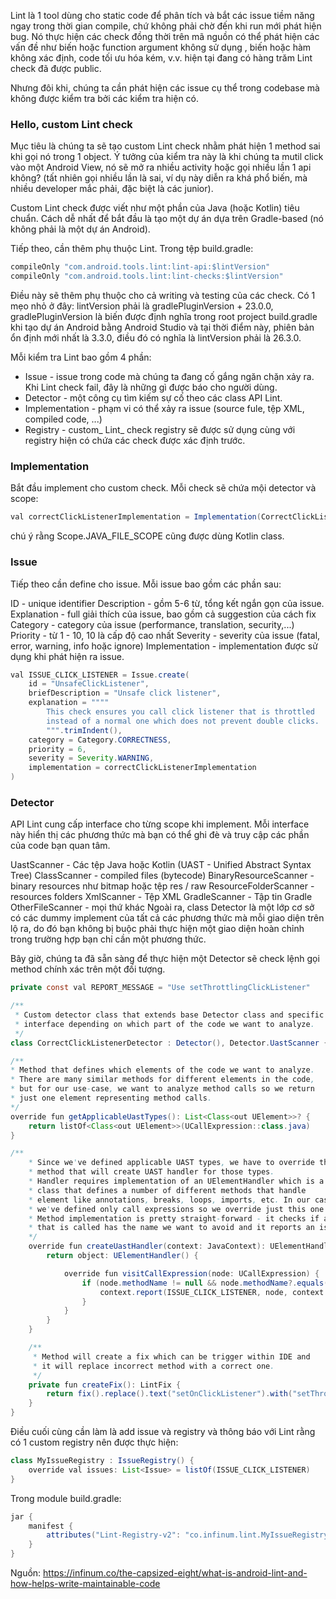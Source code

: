 Lint là 1 tool dùng cho static code để phân tích và bắt các issue tiềm năng ngay trong thời gian compile, chứ không phải chờ đến khi run mới phát hiện bug. Nó thực hiện các check đồng thời trên mã nguồn có thể phát hiện các vấn đề như biến hoặc function argument không sử dụng , biến hoặc hàm không xác định, code tối ưu hóa kém, v.v. hiện tại đang có hàng trăm Lint check đã được public.

Nhưng đôi khi, chúng ta cần phát hiện các issue cụ thể trong codebase mà không được kiểm tra bởi các kiểm tra hiện có.

### **Hello, custom Lint check**

Mục tiêu là chúng ta sẽ tạo custom Lint check nhằm phát hiện 1 method sai khi gọi nó trong 1 object. Ý tưởng của kiểm tra này là khi chúng ta mutil click vào một Android View, nó sẽ mở ra nhiều activity hoặc gọi nhiều lần 1 api không? (tất nhiên gọi nhiều lần là sai, ví dụ này diễn ra khá phổ biến, mà nhiều developer mắc phải, đặc biệt là các junior).

Custom Lint check được viết như một phần của Java (hoặc Kotlin) tiêu chuẩn. Cách dễ nhất để bắt đầu là tạo một dự án dựa trên Gradle-based (nó không phải là một dự án Android).

Tiếp theo, cần thêm phụ thuộc Lint. Trong tệp build.gradle:

```java
compileOnly "com.android.tools.lint:lint-api:$lintVersion"
compileOnly "com.android.tools.lint:lint-checks:$lintVersion"
```

Điều này sẽ thêm phụ thuộc cho cả writing và testing của các check. Có 1 mẹo nhỏ ở đây: lintVersion phải là gradlePluginVersion + 23.0.0, gradlePluginVersion là biến được định nghĩa trong root project build.gradle khi tạo dự án Android bằng Android Studio và tại thời điểm này, phiên bản ổn định mới nhất là 3.3.0, điều đó có nghĩa là lintVersion phải là 26.3.0.

Mỗi kiểm tra Lint bao gồm 4 phần:

* Issue - issue trong code mà chúng ta đang cố gắng ngăn chặn xảy ra. Khi Lint check fail, đây là những gì được báo cho người dùng.
* Detector - một công cụ tìm kiếm sự cố theo các class API Lint.
* Implementation - phạm vi có thể xảy ra issue (source fule, tệp XML, compiled code, ...)
* Registry - custom_ Lint_ check registry sẽ được sử dụng cùng với registry hiện có chứa các check được xác định trước.

### **Implementation**

Bắt đầu implement cho custom check. Mỗi check sẽ chứa mội detector và scope:

```java
val correctClickListenerImplementation = Implementation(CorrectClickListenerDetector::class.java, Scope.JAVA_FILE_SCOPE)
```

chú ý rằng Scope.JAVA_FILE_SCOPE cũng được dùng Kotlin class.

### **Issue**

Tiếp theo cần define cho issue. Mỗi issue bao gồm các phần sau:

ID - unique identifier
Description - gồm 5-6 từ, tổng kết ngắn gọn của issue.
Explanation - full giải thích của issue, bao gồm cả suggestion của cách fix
Category - category của issue (performance, translation, security,...)
Priority - từ 1 - 10, 10 là cấp độ cao nhất
Severity - severity của issue (fatal, error, warning, info hoặc ignore)
Implementation - implementation được sử dụng khi phát hiện ra issue.

```java
val ISSUE_CLICK_LISTENER = Issue.create(
    id = "UnsafeClickListener",
    briefDescription = "Unsafe click listener", 
    explanation = """"
        This check ensures you call click listener that is throttled 
        instead of a normal one which does not prevent double clicks.
        """.trimIndent(),
    category = Category.CORRECTNESS,
    priority = 6,
    severity = Severity.WARNING,
    implementation = correctClickListenerImplementation
)
```

### **Detector**

API Lint cung cấp interface cho từng scope khi implement. Mỗi interface này hiển thị các phương thức mà bạn có thể ghi đè và truy cập các phần của code bạn quan tâm.

UastScanner - Các tệp Java hoặc Kotlin (UAST - Unified Abstract Syntax Tree)
ClassScanner - compiled files (bytecode)
BinaryResourceScanner - binary resources như bitmap hoặc tệp res / raw
ResourceFolderScanner - resources folders
XmlScanner - Tệp XML
GradleScanner - Tập tin Gradle
OtherFileScanner - mọi thứ khác
Ngoài ra, class Detector là một lớp cơ sở có các dummy implement của tất cả các phương thức mà mỗi giao diện trên lộ ra, do đó bạn không bị buộc phải thực hiện một giao diện hoàn chỉnh trong trường hợp bạn chỉ cần một phương thức.

Bây giờ, chúng ta đã sẵn sàng để thực hiện một Detector sẽ check lệnh gọi method chính xác trên một đối tượng.

```java
private const val REPORT_MESSAGE = "Use setThrottlingClickListener"

/**
 * Custom detector class that extends base Detector class and specific
 * interface depending on which part of the code we want to analyze.
 */
class CorrectClickListenerDetector : Detector(), Detector.UastScanner {

/**
* Method that defines which elements of the code we want to analyze.
* There are many similar methods for different elements in the code,
* but for our use-case, we want to analyze method calls so we return
* just one element representing method calls.
*/
override fun getApplicableUastTypes(): List<Class<out UElement>>? {
    return listOf<Class<out UElement>>(UCallExpression::class.java)
}

/**
    * Since we've defined applicable UAST types, we have to override the
    * method that will create UAST handler for those types.
    * Handler requires implementation of an UElementHandler which is a
    * class that defines a number of different methods that handle
    * element like annotations, breaks, loops, imports, etc. In our case,
    * we've defined only call expressions so we override just this one method.
    * Method implementation is pretty straight-forward - it checks if a method
    * that is called has the name we want to avoid and it reports an issue otherwise.
    */
    override fun createUastHandler(context: JavaContext): UElementHandler? {
        return object: UElementHandler() {

            override fun visitCallExpression(node: UCallExpression) {
                if (node.methodName != null && node.methodName?.equals("setOnClickListener", ignoreCase = true) == true) {
                    context.report(ISSUE_CLICK_LISTENER, node, context.getLocation(node), REPORT_MESSAGE, createFix())
                }
            }
        }
    }

    /**
     * Method will create a fix which can be trigger within IDE and
     * it will replace incorrect method with a correct one.
     */
    private fun createFix(): LintFix {
        return fix().replace().text("setOnClickListener").with("setThrottlingClickListener").build()
    }
}
```

Điều cuối cùng cần làm là add issue và registry và thông báo với Lint rằng có 1 custom registry nên được thực hiện:

```java
class MyIssueRegistry : IssueRegistry() {
    override val issues: List<Issue> = listOf(ISSUE_CLICK_LISTENER)
}
```

Trong module build.gradle:

```java
jar {
    manifest {
        attributes("Lint-Registry-v2": "co.infinum.lint.MyIssueRegistry")
    }
}
```

Nguồn: https://infinum.co/the-capsized-eight/what-is-android-lint-and-how-helps-write-maintainable-code